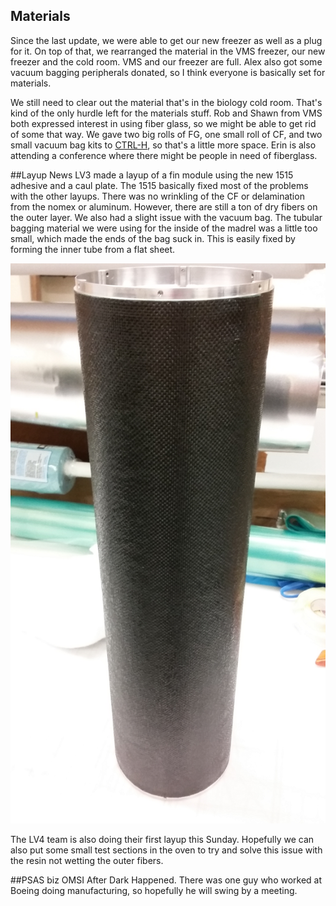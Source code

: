 ## Materials
Since the last update, we were able to get our new freezer as well as a plug for it. 
On top of that, we rearranged the material in the VMS freezer, our new freezer and the cold room. VMS and our freezer are full.
Alex also got some vacuum bagging peripherals donated, so I think everyone is basically set for materials. 

We still need to clear out the material that's in the biology cold room. That's kind of the only hurdle left for the materials stuff.
Rob and Shawn from VMS both expressed interest in using fiber glass, so we might be able to get rid of some that way.
We gave two big rolls of FG, one small roll of CF, and two small vacuum bag kits to [CTRL-H](http://pdxhackerspace.org/), so that's a little more space.
Erin is also attending a conference where there might be people in need of fiberglass.

##Layup News
LV3 made a layup of a fin module using the new 1515 adhesive and a caul plate. 
The 1515 basically fixed most of the problems with the other layups. There was no wrinkling of the CF or delamination from the nomex or aluminum.
However, there are still a ton of dry fibers on the outer layer. We also had a slight issue with the vacuum bag. 
The tubular bagging material we were using for the inside of the madrel was a little too small, which made the ends of the bag suck in.
This is easily fixed by forming the inner tube from a flat sheet. 

![LU16-4](LU16-4.jpg)

The LV4 team is also doing their first layup this Sunday. 
Hopefully we can also put some small test sections in the oven to try and solve this issue with the resin not wetting the outer fibers.

##PSAS biz
OMSI After Dark Happened. There was one guy who worked at Boeing doing manufacturing, so hopefully he will swing by a meeting.

